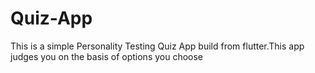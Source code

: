 # Quiz-App
This is a simple Personality Testing Quiz App build from flutter.This app judges you on the basis of options you choose
